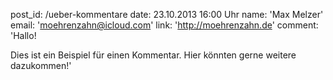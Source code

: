 post_id: /ueber-kommentare
date: 23.10.2013 16:00 Uhr
name: 'Max Melzer'
email: 'moehrenzahn@icloud.com'
link: 'http://moehrenzahn.de'
comment: 'Hallo!

Dies ist ein Beispiel für einen Kommentar. Hier könnten gerne weitere dazukommen!'